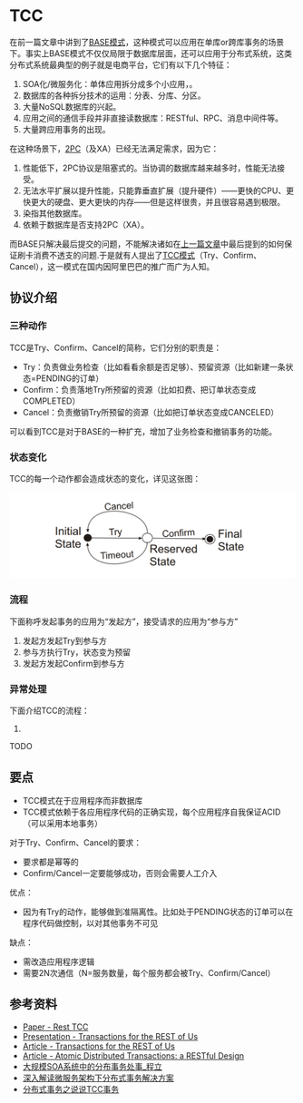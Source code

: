 # TCC

在前一篇文章中讲到了[BASE模式][base.md]，这种模式可以应用在单库or跨库事务的场景下。事实上BASE模式不仅仅局限于数据库层面，还可以应用于分布式系统，这类分布式系统最典型的例子就是电商平台，它们有以下几个特征：

1. SOA化/微服务化：单体应用拆分成多个小应用，。
2. 数据库的各种拆分技术的运用：分表、分库、分区。
3. 大量NoSQL数据库的兴起。
4. 应用之间的通信手段并非直接读数据库：RESTful、RPC、消息中间件等。
5. 大量跨应用事务的出现。

在这种场景下，[2PC][2pc.md]（及XA）已经无法满足需求，因为它：

1. 性能低下，2PC协议是阻塞式的。当协调的数据库越来越多时，性能无法接受。
2. 无法水平扩展以提升性能，只能靠垂直扩展（提升硬件）——更快的CPU、更快更大的硬盘、更大更快的内存——但是这样很贵，并且很容易遇到极限。
3. 染指其他数据库。
4. 依赖于数据库是否支持2PC（XA）。

而BASE只解决最后提交的问题，不能解决诸如在[上一篇文章][base.md]中最后提到的如何保证刷卡消费不透支的问题.于是就有人提出了[TCC模式][presentation-transactions-http-rest]（Try、Confirm、Cancel），这一模式在国内因阿里巴巴的推广而广为人知。

## 协议介绍

### 三种动作

TCC是Try、Confirm、Cancel的简称，它们分别的职责是：

* Try：负责做业务检查（比如看看余额是否足够）、预留资源（比如新建一条状态=PENDING的订单）
* Confirm：负责落地Try所预留的资源（比如扣费、把订单状态变成COMPLETED）
* Cancel：负责撤销Try所预留的资源（比如把订单状态变成CANCELED）

可以看到TCC是对于BASE的一种扩充，增加了业务检查和撤销事务的功能。

### 状态变化

TCC的每一个动作都会造成状态的变化，详见这张图：

![TCC的状态](images/tcc-state-machine.png)

### 流程

下面称呼发起事务的应用为“发起方”，接受请求的应用为“参与方”

1. 发起方发起Try到参与方
2. 参与方执行Try，状态变为预留
3. 发起方发起Confirm到参与方

### 异常处理


下面介绍TCC的流程：

1. 

TODO



## 要点

* TCC模式在于应用程序而非数据库
* TCC模式依赖于各应用程序代码的正确实现，每个应用程序自我保证ACID（可以采用本地事务）


对于Try、Confirm、Cancel的要求：

* 要求都是幂等的
* Confirm/Cancel一定要能够成功，否则会需要人工介入

优点：

* 因为有Try的动作，能够做到准隔离性。比如处于PENDING状态的订单可以在程序代码做控制，以对其他事务不可见

缺点：

* 需改造应用程序逻辑
* 需要2N次通信（N=服务数量，每个服务都会被Try、Confirm/Cancel）


## 参考资料

* [Paper - Rest TCC][pdf-tcc]
* [Presentation - Transactions for the REST of Us][presentation-transactions-http-rest]
* [Article - Transactions for the REST of Us][article-transactions-http-rest]
* [Article - Atomic Distributed Transactions: a RESTful Design][article-tcc-wsrest]
* [大规模SOA系统中的分布事务处事_程立][slides-tcc-alibaba] 
* [深入解读微服务架构下分布式事务解决方案][article-microservice-transactions-in-depth]
* [分布式事务之说说TCC事务][article-talk-about-tcc]

[base.md]: base.md
[2pc.md]: 2pc.md
[local.md]: local.md
[presentation-transactions-http-rest]: https://www.infoq.com/presentations/Transactions-HTTP-REST
[article-transactions-http-rest]: https://dzone.com/articles/transactions-for-the-rest-of-us
[pdf-tcc]: http://design.inf.usi.ch/sites/default/files/biblio/rest-tcc.pdf
[slides-tcc-alibaba]: https://wenku.baidu.com/view/be946bec0975f46527d3e104.html
[article-microservice-transactions-in-depth]: https://www.jianshu.com/p/f04cc1a696b4
[article-talk-about-tcc]: https://www.toutiao.com/a6340518979443032322/
[article-tcc-wsrest]: http://www.pautasso.info/biblio-pdf/tcc-wsrest2014.pdf
